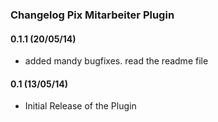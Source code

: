 ### Changelog Pix Mitarbeiter Plugin

#### 0.1.1 (20/05/14)

* added mandy bugfixes. read the readme file 

#### 0.1 (13/05/14)

* Initial Release of the Plugin
